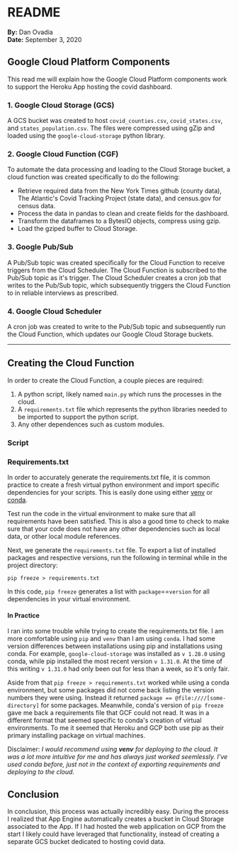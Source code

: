 # README

<b>By:</b> Dan Ovadia<br>
<b>Date:</b> September 3, 2020
## Google Cloud Platform Components

This read me will explain how the Google Cloud Platform components work to support the Heroku App hosting the covid dashboard. 

### 1. Google Cloud Storage (GCS)

A GCS bucket was created to host `covid_counties.csv`, `covid_states.csv`, and `states_population.csv`. The files were compressed using gZip and loaded using the `google-cloud-storage` python library. 

### 2. Google Cloud Function (CGF)

To automate the data processing and loading to the Cloud Storage bucket, a cloud function was created specifically to do the following:

- Retrieve required data from the New York Times github (county data), The Atlantic's Covid Tracking Project (state data), and census.gov for census data.
- Process the data in pandas to clean and create fields for the dashboard.
- Transform the dataframes to a BytesIO objects, compress using gzip. 
- Load the gziped buffer to Cloud Storage.

### 3. Google Pub/Sub

A Pub/Sub topic was created specifically for the Cloud Function to receive triggers from the Cloud Scheduler. The Cloud Function is subscribed to the Pub/Sub topic as it's trigger. The Cloud Scheduler creates a cron job that writes to the Pub/Sub topic, which subsequently triggers the Cloud Function to in reliable interviews as prescribed.

### 4. Google Cloud Scheduler

A cron job was created to write to the Pub/Sub topic and subsequently run the Cloud Function, which updates our Google Cloud Storage buckets.

---
## Creating the Cloud Function
In order to create the Cloud Function, a couple pieces are required:
1. A python script, likely named `main.py` which runs the processes in the cloud.
2. A `requirements.txt` file which represents the python libraries needed to be imported to support the python script.
3. Any other dependences such as custom modules.

### Script

### Requirements.txt
In order to accurately generate the requirements.txt file, it is common practice to create a fresh virtual python environment and import specific dependencies for your scripts. This is easily done using either [venv](https://docs.python.org/3/library/venv.html) or [conda](https://uoa-eresearch.github.io/eresearch-cookbook/recipe/2014/11/20/conda/). 

Test run the code in the virtual environment to make sure that all requirements have been satisfied. This is also a good time to check to make sure that your code does not have any other dependencies such as local data, or other local module references.

Next, we generate the `requirements.txt` file. To export a list of installed packages and respective versions, run the following in terminal while in the project directory: 
<pre><code>pip freeze > requirements.txt</pre></code>
In this code, `pip freeze` generates a list with `package`==`version` for all dependencies in your virtual environment.

#### In Practice
I ran into some trouble while trying to create the requirements.txt file. I am more comfortable using `pip` and `venv` than I am using `conda`. I had some version differences between installations using pip and installations using conda. For example, `google-cloud-storage` was installed as `v 1.28.0` using conda, while pip installed the most recent version `v 1.31.0`. At the time of this writing `v 1.31.0` had only been out for less than a week, so it's only fair. 

Aside from that `pip freeze > requirements.txt` worked while using a conda environment, but some packages did not come back listing the version numbers they were using. Instead it returned `package == @file:////[some-directory]` for some packages. Meanwhile, conda's version of `pip freeze` gave me back a requirements file that GCF could not read. It was in a different format that seemed specific to conda's creation of virtual environments. To me it seemed that Heroku and GCP both use pip as their primary installing package on virtual machines. 

Disclaimer: <i>I would recommend using <b>venv</b> for deploying to the cloud. It was a lot more intuitive for me and has always just worked seemlessly. I've used conda before, just not in the context of exporting requirements and deploying to the cloud.</i>


## Conclusion
In conclusion, this process was actually incredibly easy. During the process I realized that App Engine automatically creates a bucket in Cloud Storage associated to the App. If I had hosted the web application on GCP from the start I likely could have leveraged that functionality, instead of creating a separate GCS bucket dedicated to hosting covid data.
